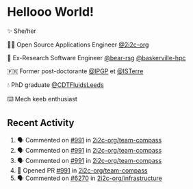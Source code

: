 # Hellooo World!

✨ She/her

👩‍💻 Open Source Applications Engineer [@2i2c-org](https://2i2c.org/)

🐻 Ex-Research Software Engineer [@bear-rsg](https://github.com/bear-rsg) [@baskerville-hpc](https://github.com/baskerville-hpc) 

🇫🇷 Former post-doctorante [@IPGP](https://github.com/IPGP) et [@ISTerre](https://www.isterre.fr/) 

💧 PhD graduate [@CDTFluidsLeeds](https://fluid-dynamics.leeds.ac.uk/) 

⌨️ Mech keeb enthusiast 

## Recent Activity 

<!--START_SECTION:activity-->
1. 🗣 Commented on [#991](https://github.com/2i2c-org/team-compass/pull/991#issuecomment-3023047241) in [2i2c-org/team-compass](https://github.com/2i2c-org/team-compass)
2. 🗣 Commented on [#991](https://github.com/2i2c-org/team-compass/pull/991#issuecomment-3023012861) in [2i2c-org/team-compass](https://github.com/2i2c-org/team-compass)
3. 🗣 Commented on [#991](https://github.com/2i2c-org/team-compass/pull/991#issuecomment-3020063974) in [2i2c-org/team-compass](https://github.com/2i2c-org/team-compass)
4. 💪 Opened PR [#991](https://github.com/2i2c-org/team-compass/pull/991) in [2i2c-org/team-compass](https://github.com/2i2c-org/team-compass)
5. 🗣 Commented on [#6270](https://github.com/2i2c-org/infrastructure/issues/6270#issuecomment-3018416787) in [2i2c-org/infrastructure](https://github.com/2i2c-org/infrastructure)
<!--END_SECTION:activity-->
